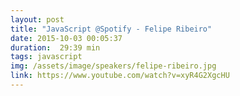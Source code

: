 ```yaml
---
layout: post
title: "JavaScript @Spotify - Felipe Ribeiro"
date: 2015-10-03 00:05:37
duration:  29:39 min
tags: javascript
img: /assets/image/speakers/felipe-ribeiro.jpg
link: https://www.youtube.com/watch?v=xyR4G2XgcHU
---
```

